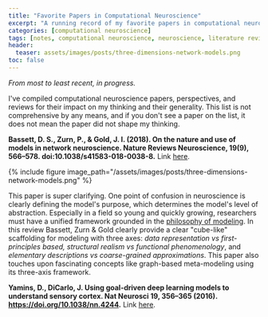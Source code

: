 ```yaml
---
title: "Favorite Papers in Computational Neuroscience"
excerpt: "A running record of my favorite papers in computational neuroscience."
categories: [computational neuroscience]
tags: [notes, computational neuroscience, neuroscience, literature review, resources]
header:
  teaser: assets/images/posts/three-dimensions-network-models.png
toc: false
---
```


*From most to least recent, in progress.*

I've compiled computational neuroscience papers, perspectives, and reviews for their impact on my thinking and their generality. This list is not comprehensive by any means, and if you don't see a paper on the list, it does not mean the paper did not shape my thinking. 

**Bassett, D. S., Zurn, P., & Gold, J. I. (2018). On the nature and use of models in network neuroscience. Nature Reviews Neuroscience, 19(9), 566–578. doi:10.1038/s41583-018-0038-8.** Link [here](https://www.nature.com/articles/s41583-018-0038-8).

{% include figure image_path="/assets/images/posts/three-dimensions-network-models.png" %}

This paper is super clarifying. One point of confusion in neuroscience is clearly defining the model's purpose, which determines the model's level of abstraction. Especially in a field so young and quickly growing, researchers must have a unified framework grounded in the [philosophy of modeling](https://plato.stanford.edu/entries/models-science/). In this review Bassett, Zurn & Gold clearly provide a clear "cube-like" scaffolding for modeling with three axes: *data representation vs first-principles based, structural realism vs functional phenomenology*, and *elementary descriptions vs coarse-grained approximations*. This paper also touches upon fascinating concepts like graph-based meta-modeling using its three-axis framework.

**Yamins, D., DiCarlo, J. Using goal-driven deep learning models to understand sensory cortex. Nat Neurosci 19, 356–365 (2016). https://doi.org/10.1038/nn.4244.** Link [here](https://www.nature.com/articles/nn.4244).
